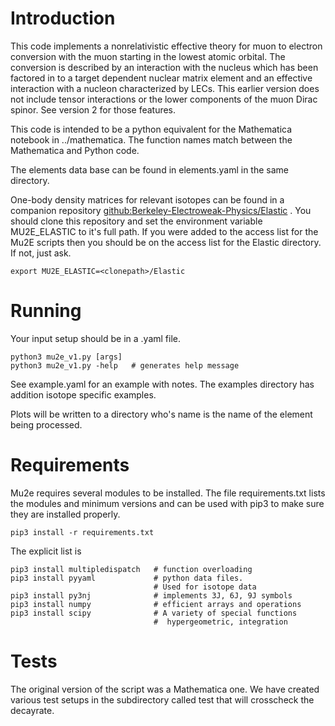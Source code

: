 # Introduction
This code implements a nonrelativistic effective theory for muon to electron conversion with the muon starting in the lowest atomic orbital.   The conversion is described by an interaction with the nucleus which has been factored in to a target dependent nuclear matrix element and an effective interaction with a nucleon characterized by LECs.   This earlier version does not include tensor interactions or the lower components of the muon Dirac spinor.   See version 2 for those features.

This  code is intended to be a python equivalent for the Mathematica notebook in ../mathematica.
The function names match between the Mathematica and Python code.

The elements data base can be found in elements.yaml in the same directory.

One-body density matrices for relevant  isotopes can be found in a companion repository
[github:Berkeley-Electroweak-Physics/Elastic](https://github.com/Berkeley-Electroweak-Physics/Elastic) .  You should clone this repository and set the environment variable MU2E_ELASTIC to it's full path.
If you were added to the access list for the Mu2E scripts then you should be on the access list for the Elastic directory.   If not, just ask.
```
export MU2E_ELASTIC=<clonepath>/Elastic
```

# Running
Your input setup should be in a <mycase>.yaml file.

```
python3 mu2e_v1.py [args]
python3 mu2e_v1.py -help   # generates help message
```

See example.yaml for an example with notes.   The examples directory has addition isotope specific examples.

Plots will be written to a directory who's name is the name of the element being processed.

# Requirements

Mu2e requires several modules to be installed.  The file
requirements.txt lists the modules and minimum versions and
can be used with pip3 to make sure they are installed properly.
```
pip3 install -r requirements.txt 
```
The explicit list is
```
pip3 install multipledispatch   # function overloading
pip3 install pyyaml             # python data files.  
                                # Used for isotope data
pip3 install py3nj              # implements 3J, 6J, 9J symbols
pip3 install numpy              # efficient arrays and operations
pip3 install scipy              # A variety of special functions
                                #  hypergeometric, integration
```
# Tests 
The original version of the script was a Mathematica one.   We have created various test setups in the subdirectory called test that will crosscheck the decayrate.
